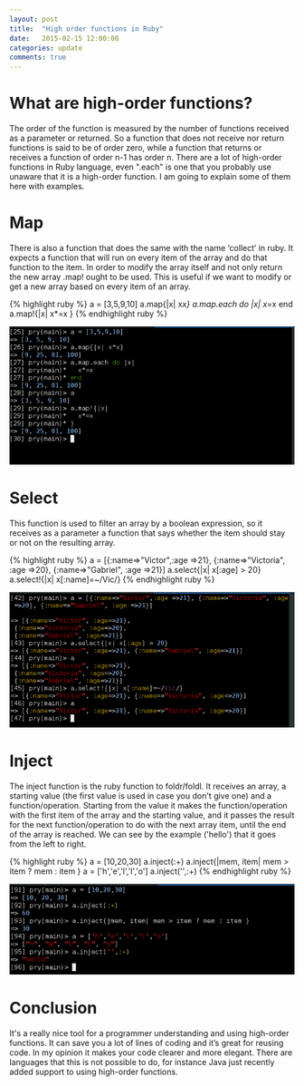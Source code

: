 ```yaml
---
layout: post
title:  "High order functions in Ruby"
date:   2015-02-15 12:00:00
categories: update
comments: true
---
```


What are high-order functions?
===================================
The order of the function is measured by the number of functions received as a parameter or returned. So a function that does not receive nor return functions is said to be of order zero, while a function that returns or receives a function of order n-1 has order n. There are a lot of high-order functions in Ruby language, even ".each" is one that you probably use unaware that it is a high-order function. I am going to explain some of them here with examples.

Map 
===================================
There is also a function that does the same with the name ‘collect’ in ruby. It expects a function that will run on every item of the array and do that function to the item. In order to modify the array itself and not only return the new array .map! ought to be used. This is useful if we want to modify or get a new array based on every item of an array.

{% highlight ruby %}
a = [3,5,9,10]
a.map{|x| x*x}
a.map.each do |x|
	x*=x
end
a.map!{|x|
	x*=x
}
{% endhighlight ruby %}


![map](/images/map.png)

Select
===================================
This function is used to filter an array by a boolean expression, so it receives as a parameter a function that says whether the item should stay or not on the resulting array.

{% highlight ruby %}
a = [{:name=>"Victor",:age =>21}, {:name=>"Victoria", :age =>20}, {:name=>"Gabriel", :age =>21}]
a.select{|x| x[:age] > 20}
a.select!{|x| x[:name]=~/Vic/}
{% endhighlight ruby %}

![select](/images/select.png)

Inject
===================================	
The inject function is the ruby function to foldr/foldl. It receives an array, a starting value (the first value is used in case you don't give one) and a function/operation. Starting from the value it makes the function/operation with the first item of the array and the starting value, and it passes the result for the next function/operation to do with the next array item, until the end of the array is reached. We can see by the example ('hello') that it goes from the left to right.


{% highlight ruby %}
a = [10,20,30]
a.inject(:+)
a.inject{|mem, item| mem > item ? mem : item }
a = ['h','e','l','l','o']
a.inject('',:+)
{% endhighlight ruby %}

![inject](/images/inject.png)

Conclusion
==========
It's a really nice tool for a programmer understanding and using high-order functions. It can save you a lot of lines of coding and it’s great for reusing code. In my opinion it makes your code clearer and more elegant. There are languages that this is not possible to do, for instance Java just recently added support to using high-order functions.


